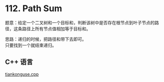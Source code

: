 # 112. Path Sum


题意：给定一个二叉树和一个目标和，判断该树中是否存在根节点到叶子节点的路径，这条路径上所有节点值相加等于目标和。 


思路：递归的时候，把路径和带下去即可。  
只要找到一个就结束递归。  



## C++ 语言  


[tiankonguse.cpp](./tiankonguse.cpp)




